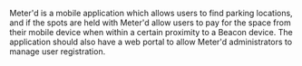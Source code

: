 
Meter'd is a mobile application which allows users to find parking locations, and if the spots are held with Meter'd allow users to pay for the space from their mobile device when within a certain proximity to a Beacon device. The application should also have a web portal to allow Meter'd administrators to manage user registration.
